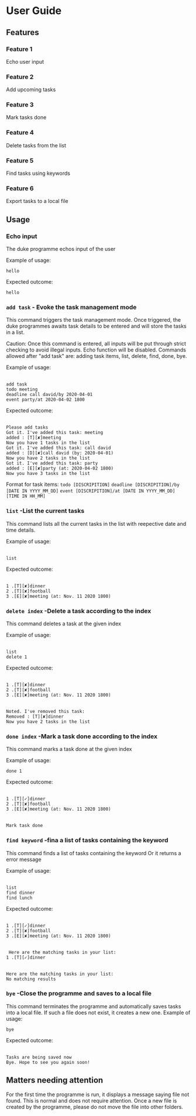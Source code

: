 # User Guide

## Features 

### Feature 1 
Echo user input

### Feature 2 
Add upcoming tasks

### Feature 3 
Mark tasks done

### Feature 4 
Delete tasks from the list

### Feature 5 
Find tasks using keywords

### Feature 6 
Export tasks to a local file



## Usage

### Echo input

The duke programme echos input of the user

Example of usage: 

`hello`

Expected outcome:

`hello`

### `add task` - Evoke the task management mode

This command triggers the task management mode.
Once triggered, the duke programmes awaits task details 
to be entered and will store the tasks in a list.


Caution: Once this command is entered, all inputs will be put through strict checking to avoid illegal inputs. Echo function will be disabled.
Commands allowed after "add task" are: adding task items, list, delete, find, done, bye.


Example of usage: 

<br />`add task`
<br />`todo meeting`
<br />`deadline call david/by 2020-04-01`
<br />`event party/at 2020-04-02 1800`


Expected outcome:

<br />`Please add tasks`
<br />`Got it. I've added this task: meeting`
<br />`added : [T][✘]meeting`
<br />`Now you have 1 tasks in the list`
<br />`Got it. I've added this task: call david`
<br />`added : [D][✘]call david (by: 2020-04-01)`
<br />`Now you have 2 tasks in the list`
<br />`Got it. I've added this task: party`
<br />`added : [E][✘]party (at: 2020-04-02 1800)`
<br />`Now you have 3 tasks in the list`

Format for task items:
`todo [DISCRIPITION]`
`deadline [DISCRIPITION]/by [DATE IN YYYY_MM_DD]`
`event [DISCRIPITION]/at [DATE IN YYYY_MM_DD] [TIME IN HH_MM]`

### `list` -List the current tasks

This command lists all the current tasks in the list
with reepective date and time details.

Example of usage: 

<br />`list`

Expected outcome:

<br />`1 .[T][✘]dinner`
<br />`2 .[T][✘]football`
<br />`3 .[E][✘]meeting (at: Nov. 11 2020 1800)`

### `delete index` -Delete a task according to the index

This command deletes a task at the given index

Example of usage: 

<br />`list`
<br />`delete 1`

Expected outcome:

<br />`1 .[T][✘]dinner`
<br />`2 .[T][✘]football`
<br />`3 .[E][✘]meeting (at: Nov. 11 2020 1800)`

<br />`Noted. I've removed this task:` 
<br />`Removed : [T][✘]dinner`
<br />`Now you have 2 tasks in the list`

### `done index` -Mark a task done according to the index

This command marks a task done at the given index

Example of usage: 

`done 1`

Expected outcome:

<br />`1 .[T][✓]dinner`
<br />`2 .[T][✘]football`
<br />`3 .[E][✘]meeting (at: Nov. 11 2020 1800)`

<br />`Mark task done` 

### `find keyword` -fina a list of tasks containing the keyword

This command finds a list of tasks containing the keyword
Or it returns a error message

Example of usage: 

<br />`list`
<br />`find dinner`
<br />`find lunch`

Expected outcome:

<br />`1 .[T][✓]dinner`
<br />`2 .[T][✘]football`
<br />`3 .[E][✘]meeting (at: Nov. 11 2020 1800)`

<br />` Here are the matching tasks in your list:`
<br />`1 .[T][✓]dinner`

<br />`Here are the matching tasks in your list:`
<br />`No matching results `

### `bye` -Close the programme and saves to a local file

This command terminates the programme and automatically saves 
tasks into a local file. If such a file does not exist, it creates a new one.
Example of usage: 

`bye`

Expected outcome:

<br />`Tasks are being saved now`
<br />`Bye. Hope to see you again soon!`

## Matters needing attention
For the first time the programme is run, it displays a message saying file not found. 
This is normal and does not require attention. Once a new file is created by the
programme, please do not move the file into other folders.